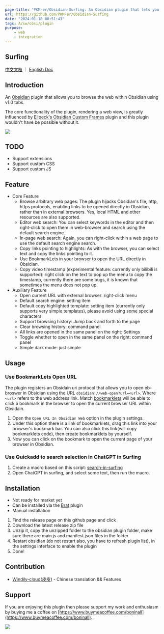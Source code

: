 ```yaml
---
page-title: "PKM-er/Obsidian-Surfing: An Obsidian plugin that lets you browse the web within Obsidian."
url: https://github.com/PKM-er/Obsidian-Surfing
date: "2024-01-18 00:51:43"
tags: A/sw/obsi/plugin
purpose: 
    - web
    - integration
---
```


## Surfing

[中文文档](https://github.com/PKM-er/Obsidian-Surfing/blob/main/README-ZH.md) ｜ [English Doc](https://github.com/PKM-er/Obsidian-Surfing/blob/main/README.md)

## Introduction

An [Obsidian](https://obsidian.md/) plugin that allows you to browse the web within Obsidian using v1.0 tabs.

The core functionality of the plugin, rendering a web view, is greatly influenced by [Ellpeck's Obsidian Custom Frames](https://github.com/Ellpeck/ObsidianCustomFrames) plugin and this plugin wouldn't have be possible without it.

[![](https://github.com/PKM-er/Obsidian-Surfing/raw/main/assets/obsidian-web-browser.png)](https://github.com/PKM-er/Obsidian-Surfing/blob/main/assets/obsidian-web-browser.png)

## TODO

-   Support extensions
-   Support custom CSS
-   Support custom JS

## Feature

-   Core Feature
    -   Browse arbitrary web pages: The plugin hijacks Obsidian's file, http, https protocols, enabling links to be opened directly in Obsidian, rather than in external browsers. Yes, local HTML and other resources are also supported.
    -   Editor web search: You can select keywords in the editor and then right-click to open them in web-browser and search using the default search engine.
    -   In-page web search: Again, you can right-click within a web page to use the default search engine search.
    -   Copy links pointing to highlights: As with the browser, you can select text and copy the links pointing to it.
    -   Use BookmarkLets in your browser to open the URL directly in Obsidian.
    -   Copy video timestamp (experimental feature: currently only bilibili is supported): right click on the text to pop up the menu to copy the timestamp, currently there are some bugs, it is known that sometimes the menu does not pop up.
-   Auxiliary Feature
    -   Open current URL with external browser: right-click menu
    -   Default search engine: setting item
    -   Default copy highlighted template: setting item (currently only supports very simple templates), please avoid using some special characters
    -   Support browsing history: Jump back and forth to the page
    -   Clear browsing history: command panel
    -   All links are opened in the same panel on the right: Settings
    -   Toggle whether to open in the same panel on the right: command panel
    -   Simple dark mode: just simple

## Usage

### Use BookmarkLets Open URL

The plugin registers an Obsidain uri protocol that allows you to open eb-broswer in Obsidian using the URL `obsidian://web-open?url=<url>`. Where `<url>` refers to the web address link. Match [bookmarklets](https://en.wikipedia.org/wiki/Bookmarklet) will be able to click a bookmark in the browser to open the current browser URL within Obsidain.

1.  Open the `Open URL In Obsidian Web` option in the plugin settings.
2.  Under this option there is a link of bookmarklets, drag this link into your browser's bookmark bar. You can also click this link(will copy bookmarklets code), then create bookmarklets by yourself.
3.  Now you can click on the bookmark to open the current page of your browser in Obsidian.

### Use Quickadd to search selection in ChatGPT in Surfing

1.  Create a macro based on this script: [search-in-surfing](https://gist.github.com/Quorafind/c70c6c698feeed66465d59efc39e4e1c)
2.  Open ChatGPT in surfing, and select some text, then run the macro.

## Installation

-   Not ready for market yet
-   Can be installed via the [Brat](https://github.com/TfTHacker/obsidian42-brat) plugin
-   Manual installation

1.  Find the release page on this github page and click
2.  Download the latest release zip file
3.  Unzip it, copy the unzipped folder to the obsidian plugin folder, make sure there are main.js and manifest.json files in the folder
4.  Restart obsidian (do not restart also, you have to refresh plugin list), in the settings interface to enable the plugin
5.  Done!

## Contribution

-   [Windily-cloud(皮皮)](https://github.com/windily-cloud) - Chinese translation && Features

## Support

If you are enjoying this plugin then please support my work and enthusiasm by buying me a coffee on [https://www.buymeacoffee.com/boninall](https://www.buymeacoffee.com/boninall). .

[![](https://camo.githubusercontent.com/4f14ae44a18f549610befa76f90619771fbc3a219d1e37537ae981191cb831b9/68747470733a2f2f696d672e6275796d6561636f666665652e636f6d2f627574746f6e2d6170692f3f746578743d427579206d65206120636f6666656526656d6f6a693d26736c75673d626f6e696e616c6c26627574746f6e5f636f6c6f75723d36343935454426666f6e745f636f6c6f75723d66666666666626666f6e745f66616d696c793d4c61746f266f75746c696e655f636f6c6f75723d30303030303026636f666665655f636f6c6f75723d464644443030)](https://www.buymeacoffee.com/boninall)